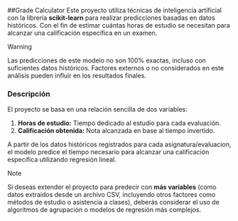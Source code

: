 
##Grade Calculator
Este proyecto utiliza técnicas de inteligencia artificial con la librería **scikit-learn** para realizar predicciones basadas en datos históricos. Con el fin de estimar cuántas horas de estudio se necesitan para alcanzar una calificación específica en un examen.

> [!WARNING]
> Las predicciones de este modelo no son 100% exactas, incluso con suficientes datos históricos. Factores externos o no considerados en este análisis pueden influir en los resultados finales.

### Descripción
El proyecto se basa en una relación sencilla de dos variables:  
1. **Horas de estudio:** Tiempo dedicado al estudio para cada evaluación.  
2. **Calificación obtenida:** Nota alcanzada en base al tiempo invertido.

A partir de los datos históricos registrados para cada asignatura/evaluacion, el modelo predice el tiempo necesario para alcanzar una calificación especifica utilizando regresión lineal.

> [!NOTE]
> Si deseas extender el proyecto para predecir con **más variables** (como datos extraídos desde un archivo CSV, incluyendo otros factores como métodos de estudio o asistencia a clases), deberás considerar el uso de algoritmos de agrupación o modelos de regresión más complejos.
